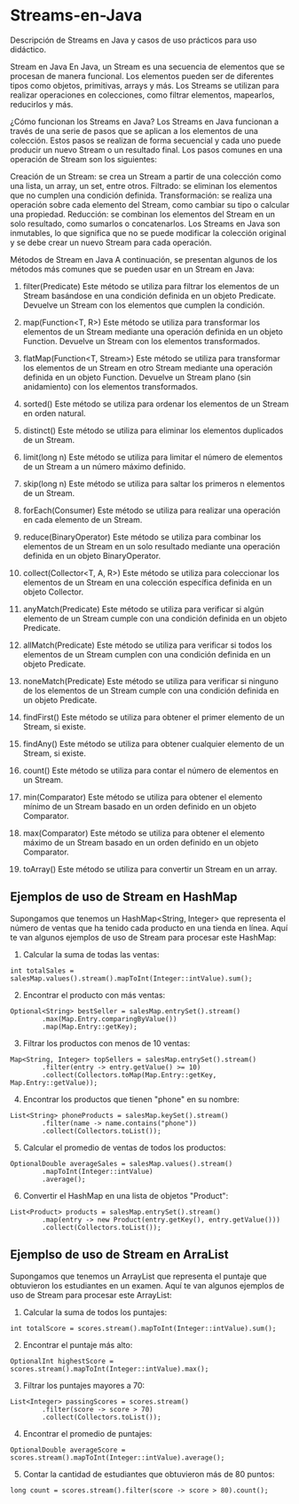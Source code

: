 # Streams-en-Java
Descripción de Streams en Java y casos de uso prácticos para uso didáctico.

Stream en Java
En Java, un Stream es una secuencia de elementos que se procesan de manera funcional. Los elementos pueden ser de diferentes tipos como objetos, primitivas, arrays y más. Los Streams se utilizan para realizar operaciones en colecciones, como filtrar elementos, mapearlos, reducirlos y más.

¿Cómo funcionan los Streams en Java?
Los Streams en Java funcionan a través de una serie de pasos que se aplican a los elementos de una colección. Estos pasos se realizan de forma secuencial y cada uno puede producir un nuevo Stream o un resultado final. Los pasos comunes en una operación de Stream son los siguientes:

Creación de un Stream: se crea un Stream a partir de una colección como una lista, un array, un set, entre otros.
Filtrado: se eliminan los elementos que no cumplen una condición definida.
Transformación: se realiza una operación sobre cada elemento del Stream, como cambiar su tipo o calcular una propiedad.
Reducción: se combinan los elementos del Stream en un solo resultado, como sumarlos o concatenarlos.
Los Streams en Java son inmutables, lo que significa que no se puede modificar la colección original y se debe crear un nuevo Stream para cada operación.

Métodos de Stream en Java
A continuación, se presentan algunos de los métodos más comunes que se pueden usar en un Stream en Java:

1. filter(Predicate<T>)
Este método se utiliza para filtrar los elementos de un Stream basándose en una condición definida en un objeto Predicate. Devuelve un Stream con los elementos que cumplen la condición.

2. map(Function<T, R>)
Este método se utiliza para transformar los elementos de un Stream mediante una operación definida en un objeto Function. Devuelve un Stream con los elementos transformados.

3. flatMap(Function<T, Stream<R>>)
Este método se utiliza para transformar los elementos de un Stream en otro Stream mediante una operación definida en un objeto Function. Devuelve un Stream plano (sin anidamiento) con los elementos transformados.

4. sorted()
Este método se utiliza para ordenar los elementos de un Stream en orden natural.

5. distinct()
Este método se utiliza para eliminar los elementos duplicados de un Stream.

6. limit(long n)
Este método se utiliza para limitar el número de elementos de un Stream a un número máximo definido.

7. skip(long n)
Este método se utiliza para saltar los primeros n elementos de un Stream.

8. forEach(Consumer<T>)
Este método se utiliza para realizar una operación en cada elemento de un Stream.

9. reduce(BinaryOperator<T>)
Este método se utiliza para combinar los elementos de un Stream en un solo resultado mediante una operación definida en un objeto BinaryOperator.

10. collect(Collector<T, A, R>)
Este método se utiliza para coleccionar los elementos de un Stream en una colección específica definida en un objeto Collector.

11. anyMatch(Predicate<T>)
Este método se utiliza para verificar si algún elemento de un Stream cumple con una condición definida en un objeto Predicate.

12. allMatch(Predicate<T>)
Este método se utiliza para verificar si todos los elementos de un Stream cumplen con una condición definida en un objeto Predicate.

13. noneMatch(Predicate<T>)
Este método se utiliza para verificar si ninguno de los elementos de un Stream cumple con una condición definida en un objeto Predicate.

14. findFirst()
Este método se utiliza para obtener el primer elemento de un Stream, si existe.

15. findAny()
Este método se utiliza para obtener cualquier elemento de un Stream, si existe.

16. count()
Este método se utiliza para contar el número de elementos en un Stream.

17. min(Comparator<T>)
Este método se utiliza para obtener el elemento mínimo de un Stream basado en un orden definido en un objeto Comparator.

18. max(Comparator<T>)
Este método se utiliza para obtener el elemento máximo de un Stream basado en un orden definido en un objeto Comparator.

19. toArray()
Este método se utiliza para convertir un Stream en un array.


## Ejemplos de uso de Stream en HashMap
Supongamos que tenemos un HashMap<String, Integer> que representa el número de ventas que ha tenido cada producto en una tienda en línea. Aquí te van algunos ejemplos de uso de Stream para procesar este HashMap:

1. Calcular la suma de todas las ventas:

```
int totalSales = salesMap.values().stream().mapToInt(Integer::intValue).sum();

```

2. Encontrar el producto con más ventas:
```
Optional<String> bestSeller = salesMap.entrySet().stream()
        .max(Map.Entry.comparingByValue())
        .map(Map.Entry::getKey);

```
3. Filtrar los productos con menos de 10 ventas:
```
Map<String, Integer> topSellers = salesMap.entrySet().stream()
        .filter(entry -> entry.getValue() >= 10)
        .collect(Collectors.toMap(Map.Entry::getKey, Map.Entry::getValue));

```
4. Encontrar los productos que tienen "phone" en su nombre:
```
List<String> phoneProducts = salesMap.keySet().stream()
        .filter(name -> name.contains("phone"))
        .collect(Collectors.toList());

```
5. Calcular el promedio de ventas de todos los productos:
```
OptionalDouble averageSales = salesMap.values().stream()
        .mapToInt(Integer::intValue)
        .average();
```
6. Convertir el HashMap en una lista de objetos "Product":
```
List<Product> products = salesMap.entrySet().stream()
        .map(entry -> new Product(entry.getKey(), entry.getValue()))
        .collect(Collectors.toList());

```

## Ejemplso de uso de Stream en ArraList
Supongamos que tenemos un ArrayList<Integer> que representa el puntaje que obtuvieron los estudiantes en un examen. Aquí te van algunos ejemplos de uso de Stream para procesar este ArrayList:

1. Calcular la suma de todos los puntajes:
```
int totalScore = scores.stream().mapToInt(Integer::intValue).sum();

```
2. Encontrar el puntaje más alto:
```
OptionalInt highestScore = scores.stream().mapToInt(Integer::intValue).max();

```
3. Filtrar los puntajes mayores a 70:
```
List<Integer> passingScores = scores.stream()
        .filter(score -> score > 70)
        .collect(Collectors.toList());

```
4. Encontrar el promedio de puntajes:
```
OptionalDouble averageScore = scores.stream().mapToInt(Integer::intValue).average();

```

5. Contar la cantidad de estudiantes que obtuvieron más de 80 puntos:
```
long count = scores.stream().filter(score -> score > 80).count();

```
